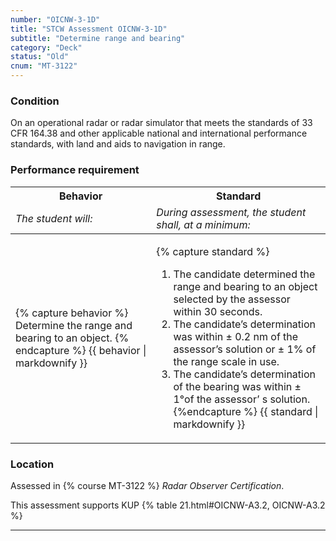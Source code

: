 ```yaml
---
number: "OICNW-3-1D"
title: "STCW Assessment OICNW-3-1D"
subtitle: "Determine range and bearing"
category: "Deck"
status: "Old"
cnum: "MT-3122"
---
```

### Condition

On an operational radar or radar simulator that meets the standards of 33 CFR 164.38 and other applicable national and international performance standards, with land and aids to navigation in range.

### Performance requirement 

<table width='100%' class='Guidelines'>
 <thead>
 <tr>
     <th class='thirty'>Behavior</th>
     <th class='seventy'>Standard</th>
 </tr>
 <tr>
     <td><em>The student will:</em></td>
     <td><em>During assessment, the student shall, at a minimum:</em></td>
 </tr>
 </thead>
 <tbody>
 

<tr><td>

{% capture behavior %}
Determine the range and bearing to an object.
{% endcapture %}
{{ behavior | markdownify }}

</td><td>

{% capture standard %}
1. The candidate determined the range and bearing to an object selected by the assessor within 30 seconds.
2. The candidate’s determination was within ± 0.2 nm of the assessor’s solution or ± 1% of the range scale in use.
3. The candidate’s determination of the bearing was within ± 1°of the assessor’ s solution.
{%endcapture %}
{{ standard | markdownify }}

</td></tr>



 </tbody>
 </table>

### Location

Assessed in  {% course  MT-3122 %}  *Radar Observer Certification*.

This assessment supports KUP {% table 21.html#OICNW-A3.2, OICNW-A3.2 %}

***

